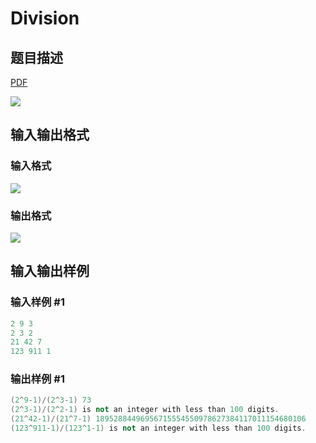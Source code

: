 # Division

## 题目描述

[problemUrl]: https://uva.onlinejudge.org/index.php?option=com_onlinejudge&Itemid=8&category=12&page=show_problem&problem=1024

[PDF](https://uva.onlinejudge.org/external/100/p10083.pdf)

![](https://cdn.luogu.com.cn/upload/vjudge_pic/UVA10083/df8d566515b90f2375dd3a88aacb5664d6d38d61.png)

## 输入输出格式

### 输入格式

![](https://cdn.luogu.com.cn/upload/vjudge_pic/UVA10083/f85f527f9a6e9f96768650f4596a02c289ba949b.png)

### 输出格式

![](https://cdn.luogu.com.cn/upload/vjudge_pic/UVA10083/0fe7bd97b67f6609fa4085593872cdf17cc62838.png)

## 输入输出样例

### 输入样例 #1

```cpp
2 9 3
2 3 2
21 42 7
123 911 1
```


### 输出样例 #1

```cpp
(2^9-1)/(2^3-1) 73
(2^3-1)/(2^2-1) is not an integer with less than 100 digits.
(21^42-1)/(21^7-1) 18952884496956715554550978627384117011154680106
(123^911-1)/(123^1-1) is not an integer with less than 100 digits.
```


